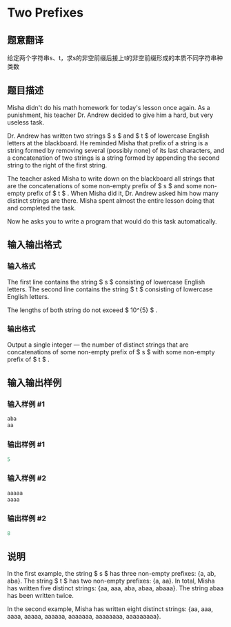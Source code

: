 # Two Prefixes

## 题意翻译

给定两个字符串s、t，求s的非空前缀后接上t的非空前缀形成的本质不同字符串种类数

## 题目描述

Misha didn't do his math homework for today's lesson once again. As a punishment, his teacher Dr. Andrew decided to give him a hard, but very useless task.

Dr. Andrew has written two strings $ s $ and $ t $ of lowercase English letters at the blackboard. He reminded Misha that prefix of a string is a string formed by removing several (possibly none) of its last characters, and a concatenation of two strings is a string formed by appending the second string to the right of the first string.

The teacher asked Misha to write down on the blackboard all strings that are the concatenations of some non-empty prefix of $ s $ and some non-empty prefix of $ t $ . When Misha did it, Dr. Andrew asked him how many distinct strings are there. Misha spent almost the entire lesson doing that and completed the task.

Now he asks you to write a program that would do this task automatically.

## 输入输出格式

### 输入格式

The first line contains the string $ s $ consisting of lowercase English letters. The second line contains the string $ t $ consisting of lowercase English letters.

The lengths of both string do not exceed $ 10^{5} $ .

### 输出格式

Output a single integer — the number of distinct strings that are concatenations of some non-empty prefix of $ s $ with some non-empty prefix of $ t $ .

## 输入输出样例

### 输入样例 #1

```cpp
aba
aa

```
### 输出样例 #1

```cpp
5

```
### 输入样例 #2

```cpp
aaaaa
aaaa

```
### 输出样例 #2

```cpp
8

```
## 说明

In the first example, the string $ s $ has three non-empty prefixes: {a, ab, aba}. The string $ t $ has two non-empty prefixes: {a, aa}. In total, Misha has written five distinct strings: {aa, aaa, aba, abaa, abaaa}. The string abaa has been written twice.

In the second example, Misha has written eight distinct strings: {aa, aaa, aaaa, aaaaa, aaaaaa, aaaaaaa, aaaaaaaa, aaaaaaaaa}.

